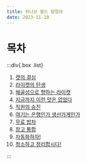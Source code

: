 ```yaml
---
title: 위니브 월드 탐험대
date: 2023-11-10
---
```


# 목차

:::div{.box .list}

1. [캣의 결심](/wenivworld/expedition/01)
2. [라이캣의 탄생](/wenivworld/expedition/01)
3. [해골섬으로 향하는 라이캣](/wenivworld/expedition/01)
4. [지금까지 이런 맛은 없었다](/wenivworld/expedition/01)
5. [직원의 승진](/wenivworld/expedition/01)
6. [여기는 은행인가 생선가게인가](/wenivworld/expedition/01)
7. [무료 밥차](/wenivworld/expedition/01)
8. [창고 통합](/wenivworld/expedition/01)
9. [자동화하자!](/wenivworld/expedition/01)
10. [청소하고 정리합시다!](/wenivworld/expedition/01)

:::
